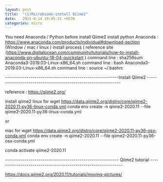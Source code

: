 ```yaml
---
layout: post
title:  "(1)Microbiome-install Qiime2"
date:   2021-0-14 19:45:31 +0530
categories: micro
---
```



You need Anaconda / Python before install Qiime2 
install python 
Anaconda : https://www.anaconda.com/products/individual#download-section   (Window / mac / linux ) 
install process ( reference site :https://www.digitalocean.com/community/tutorials/how-to-install-anaconda-on-ubuntu-18-04-quickstart )
command line : sha256sum Anaconda3-2019.03-Linux-x86_64.sh
command line : bash Anaconda3-2019.03-Linux-x86_64.sh
command line : source ~/.bashrc

----------------------------------------------------------Install Qiime2 ----------------------------------------------------------------

reference : https://qiime2.org/

install qiime2
linux for 
wget https://data.qiime2.org/distro/core/qiime2-2020.11-py36-linux-conda.yml
conda env create -n qiime2-2020.11 --file qiime2-2020.11-py36-linux-conda.yml

or 

mac for 
wget https://data.qiime2.org/distro/core/qiime2-2020.11-py36-osx-conda.yml
conda env create -n qiime2-2020.11 --file qiime2-2020.11-py36-osx-conda.yml

conda activate qiime2-2020.11

---------------------------------------------------------- Qiime2 tutorial ----------------------------------------------------------------

https://docs.qiime2.org/2020.11/tutorials/moving-pictures/




